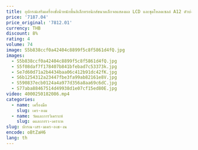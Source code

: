 ```yaml
---
title: อุปกรณ์เสริมเครื่องชั่งน้ําหนักพื้นอิเล็กทรอนิกส์ขนาดเล็กจอแสดงผล LCD และชุดโหลดเซลล์ A12 ตัวบ่งชี้ 12E เครื่องชั่งน้ําหนักปศุสัตว์
price: '7187.04'
price_original: '7812.01'
currency: THB
discount: 8%
rating: 4
volume: 74
image: S5b838ccf0a42404c8899f5c8f5861d4fQ.jpg
images:
  - S5b838ccf0a42404c8899f5c8f5861d4fQ.jpg
  - S5f08daf7f178407b841bfebad7c53373k.jpg
  - Se7d60d71a2b4434baa06c412b91dc42fK.jpg
  - S6b1254312a23447fbe3fa99ab82161e8V.jpg
  - S590837ecb0124a4a977d356a8aa69c6dC.jpg
  - S77aba88467514d49938d1e07cf15ed80E.jpg
video: 4000250182086.mp4
categories:
  - name: เครื่องมือ
    slug: เคร-องม
  - name: วัดและการวิเคราะห์
    slug: ดและการว-เคราะห
slug: ปกรณ-เสร-มเคร-องช-งน
encode: oBtZaH6
lang: th
---
```

  